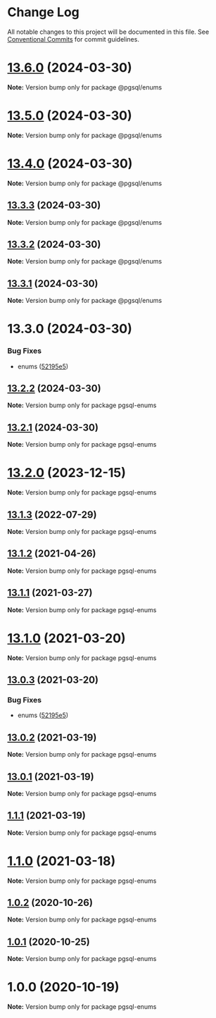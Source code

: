 # Change Log

All notable changes to this project will be documented in this file.
See [Conventional Commits](https://conventionalcommits.org) for commit guidelines.

# [13.6.0](https://github.com/launchql/pgsql-parser/compare/@pgsql/enums@13.5.0...@pgsql/enums@13.6.0) (2024-03-30)

**Note:** Version bump only for package @pgsql/enums





# [13.5.0](https://github.com/launchql/pgsql-parser/compare/@pgsql/enums@13.4.0...@pgsql/enums@13.5.0) (2024-03-30)

**Note:** Version bump only for package @pgsql/enums





# [13.4.0](https://github.com/launchql/pgsql-parser/compare/@pgsql/enums@13.3.3...@pgsql/enums@13.4.0) (2024-03-30)

**Note:** Version bump only for package @pgsql/enums





## [13.3.3](https://github.com/launchql/pgsql-parser/compare/@pgsql/enums@13.3.2...@pgsql/enums@13.3.3) (2024-03-30)

**Note:** Version bump only for package @pgsql/enums





## [13.3.2](https://github.com/launchql/pgsql-parser/compare/@pgsql/enums@13.3.1...@pgsql/enums@13.3.2) (2024-03-30)

**Note:** Version bump only for package @pgsql/enums





## [13.3.1](https://github.com/launchql/pgsql-parser/compare/@pgsql/enums@13.3.0...@pgsql/enums@13.3.1) (2024-03-30)

**Note:** Version bump only for package @pgsql/enums





# 13.3.0 (2024-03-30)


### Bug Fixes

* enums ([52195e5](https://github.com/launchql/pgsql-parser/commit/52195e550aadf0250db2aea8542f128f7014b9e2))





## [13.2.2](https://github.com/launchql/pgsql-parser/compare/pgsql-enums@13.2.1...pgsql-enums@13.2.2) (2024-03-30)

**Note:** Version bump only for package pgsql-enums





## [13.2.1](https://github.com/launchql/pgsql-parser/compare/pgsql-enums@13.2.0...pgsql-enums@13.2.1) (2024-03-30)

**Note:** Version bump only for package pgsql-enums





# [13.2.0](https://github.com/launchql/pgsql-parser/compare/pgsql-enums@13.1.3...pgsql-enums@13.2.0) (2023-12-15)

**Note:** Version bump only for package pgsql-enums





## [13.1.3](https://github.com/pyramation/pgsql-parser/compare/pgsql-enums@13.1.2...pgsql-enums@13.1.3) (2022-07-29)

**Note:** Version bump only for package pgsql-enums





## [13.1.2](https://github.com/pyramation/pgsql-parser/compare/pgsql-enums@13.1.1...pgsql-enums@13.1.2) (2021-04-26)

**Note:** Version bump only for package pgsql-enums





## [13.1.1](https://github.com/pyramation/pgsql-parser/compare/pgsql-enums@13.1.0...pgsql-enums@13.1.1) (2021-03-27)

**Note:** Version bump only for package pgsql-enums





# [13.1.0](https://github.com/pyramation/pgsql-parser/compare/pgsql-enums@13.0.3...pgsql-enums@13.1.0) (2021-03-20)

**Note:** Version bump only for package pgsql-enums





## [13.0.3](https://github.com/pyramation/pgsql-parser/compare/pgsql-enums@13.0.2...pgsql-enums@13.0.3) (2021-03-20)


### Bug Fixes

* enums ([52195e5](https://github.com/pyramation/pgsql-parser/commit/52195e550aadf0250db2aea8542f128f7014b9e2))





## [13.0.2](https://github.com/pyramation/pgsql-parser/compare/pgsql-enums@13.0.1...pgsql-enums@13.0.2) (2021-03-19)

**Note:** Version bump only for package pgsql-enums





## [13.0.1](https://github.com/pyramation/pgsql-parser/compare/pgsql-enums@1.1.1...pgsql-enums@13.0.1) (2021-03-19)

**Note:** Version bump only for package pgsql-enums





## [1.1.1](https://github.com/pyramation/pgsql-parser/compare/pgsql-enums@1.1.0...pgsql-enums@1.1.1) (2021-03-19)

**Note:** Version bump only for package pgsql-enums





# [1.1.0](https://github.com/pyramation/pgsql-parser/compare/pgsql-enums@1.0.2...pgsql-enums@1.1.0) (2021-03-18)

**Note:** Version bump only for package pgsql-enums





## [1.0.2](https://github.com/pyramation/pgsql-parser/compare/pgsql-enums@1.0.1...pgsql-enums@1.0.2) (2020-10-26)

**Note:** Version bump only for package pgsql-enums





## [1.0.1](https://github.com/pyramation/pgsql-parser/compare/pgsql-enums@1.0.0...pgsql-enums@1.0.1) (2020-10-25)

**Note:** Version bump only for package pgsql-enums





# 1.0.0 (2020-10-19)

**Note:** Version bump only for package pgsql-enums
